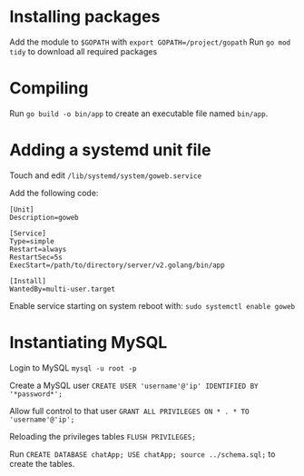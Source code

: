 # Installing packages
Add the module to `$GOPATH` with `export GOPATH=/project/gopath`
Run `go mod tidy` to download all required packages

# Compiling
Run `go build -o bin/app` to create an executable file named `bin/app`. 

# Adding a systemd unit file
Touch and edit `/lib/systemd/system/goweb.service`

Add the following code:
```
[Unit]
Description=goweb

[Service]
Type=simple
Restart=always
RestartSec=5s
ExecStart=/path/to/directory/server/v2.golang/bin/app

[Install]
WantedBy=multi-user.target
```

Enable service starting on system reboot with: `sudo systemctl enable goweb`


# Instantiating MySQL
<!-- https://stackoverflow.com/questions/14098242/mysql-new-user-access-denied#14098261 -->
Login to MySQL
`mysql -u root -p`

Create a MySQL user
`CREATE USER 'username'@'ip' IDENTIFIED BY '*password*';`

Allow full control to that user
`GRANT ALL PRIVILEGES ON * . * TO 'username'@'ip';`

Reloading the privileges tables
`FLUSH PRIVILEGES;`

Run `CREATE DATABASE chatApp; USE chatApp; source ../schema.sql;` to create the tables.